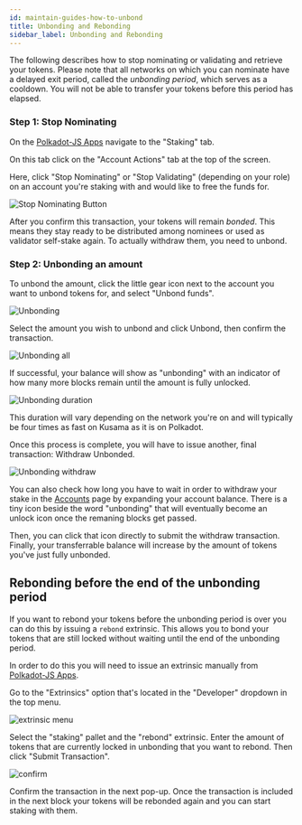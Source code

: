 ```yaml
---
id: maintain-guides-how-to-unbond
title: Unbonding and Rebonding
sidebar_label: Unbonding and Rebonding
---
```


The following describes how to stop nominating or validating and retrieve your tokens. Please note that all networks on which you can nominate have a delayed exit period, called the _unbonding period_, which serves as a cooldown. You will not be able to transfer your tokens before this period has elapsed.

### Step 1: Stop Nominating

On the [Polkadot-JS Apps](https://polkadot.js.org/apps) navigate to the "Staking" tab.

On this tab click on the "Account Actions" tab at the top of the screen.

Here, click "Stop Nominating" or "Stop Validating" (depending on your role) on an account you're staking with and would like to free the funds for.

![Stop Nominating Button](/img/NPoS/unbond1.png)

After you confirm this transaction, your tokens will remain _bonded_. This means they stay ready to be distributed among nominees or used as validator self-stake again. To actually withdraw them, you need to unbond.

### Step 2: Unbonding an amount

To unbond the amount, click the little gear icon next to the account you want to unbond tokens for, and select "Unbond funds".

![Unbonding](/img/NPoS/unbond2.png)

Select the amount you wish to unbond and click Unbond, then confirm the transaction.

![Unbonding all](/img/NPoS/unbond3.png)

If successful, your balance will show as "unbonding" with an indicator of how many more blocks remain until the amount is fully unlocked.

![Unbonding duration](/img/NPoS/unbond4.png)

This duration will vary depending on the network you're on and will typically be four times as fast on Kusama as it is on Polkadot.

Once this process is complete, you will have to issue another, final transaction: Withdraw Unbonded.

![Unbonding withdraw](/img/NPoS/unbond5.png)

You can also check how long you have to wait in order to withdraw your stake in the [Accounts](https://polkadot.js.org/apps/?rpc=wss%3A%2F%2Frpc.polkadot.io#/accounts) page by expanding your account balance. There is a tiny icon beside the word "unbonding" that will eventually become an unlock icon once the remaning blocks get passed.

Then, you can click that icon directly to submit the withdraw transaction. Finally, your transferrable balance will increase by the amount of tokens you've just fully unbonded.

## Rebonding before the end of the unbonding period

If you want to rebond your tokens before the unbonding period is over you can do this by issuing a `rebond` extrinsic. This allows you to bond your tokens that are still locked without waiting until the end of the unbonding period.

In order to do this you will need to issue an extrinsic manually from [Polkadot-JS Apps](https://polkadot.js.org/apps).

Go to the "Extrinsics" option that's located in the "Developer" dropdown in the top menu.

![extrinsic menu](assets/rebonding-1.png)

Select the "staking" pallet and the "rebond" extrinsic. Enter the amount of tokens that are currently locked in unbonding that you want to rebond. Then click "Submit Transaction".

![confirm](assets/rebonding-2.png)

Confirm the transaction in the next pop-up. Once the transaction is included in the next block your tokens will be rebonded again and you can start staking with them.
